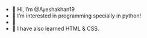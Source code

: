 - 👋 Hi, I’m @Ayeshakhan19
- 👀 I’m interested in programming specially in python!
- 🌱
- 💞
 I have also learned HTML & CSS.
 


<!---
Ayeshakhan19/Ayeshakhan19 is a ✨ special ✨ repository because its `README.md` (this file) appears on your GitHub profile.
You can click the Preview link to take a look at your changes.
--->
